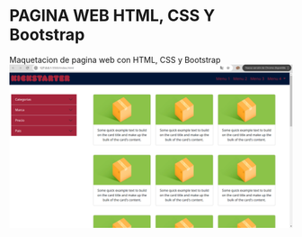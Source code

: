 # PAGINA WEB HTML, CSS Y Bootstrap 

Maquetacion de pagina web con HTML, CSS y Bootstrap 
![alt text](./assets/img/image.png)